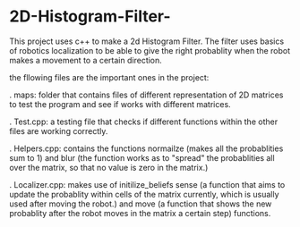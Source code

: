 # 2D-Histogram-Filter-
This project uses c++ to make a 2d Histogram Filter. The filter uses basics of robotics localization to be able to give the right probablity when the robot makes a movement to a certain direction.

the fllowing files are the important ones in the project:

. maps: folder that contains files of different representation of 2D matrices to test the program and see if works with different matrices. 

. Test.cpp: a testing file that checks if different functions within the other files are working correctly.

. Helpers.cpp: contains the functions normailze (makes all the probablities sum to 1) and blur (the function works as to "spread" the probablities all over the matrix, so that no value is zero in the matrix.)

. Localizer.cpp: makes use of initilize_beliefs sense (a function that aims to update the probablity within cells of the matrix currently, which is usually used after moving the robot.) and move (a function that shows the new probablity after the robot moves in the matrix a certain step) functions. 

